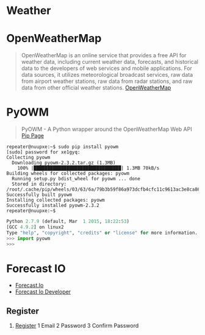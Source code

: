 # Weather

# OpenWeatherMap

> OpenWeatherMap is an online service that provides a free API for weather data, including current weather data, forecasts, and historical data to the developers of web services and mobile applications. For data sources, it utilizes meteorological broadcast services, raw data from airport weather stations, raw data from radar stations, and raw data from other official weather stations. [OpenWeatherMap](http://openweathermap.org/current)

# PyOWM

> PyOWM - A Python wrapper around the OpenWeatherMap Web API [Pip Page](https://github.com/csparpa/pyowm)

```
repeater@nuupxe:~$ sudo pip install pyowm
[sudo] password for xe1gyq: 
Collecting pyowm
  Downloading pyowm-2.3.2.tar.gz (1.3MB)
    100% |████████████████████████████████| 1.3MB 70kB/s 
Building wheels for collected packages: pyowm
  Running setup.py bdist_wheel for pyowm ... done
  Stored in directory: /root/.cache/pip/wheels/03/63/6a/79b3b59f86a973dcfb4cfc11c9613ac3e8ca866a5b4d073aa9
Successfully built pyowm
Installing collected packages: pyowm
Successfully installed pyowm-2.3.2
repeater@nuupxe:~$ 
```

```python
Python 2.7.9 (default, Mar  1 2015, 18:22:53) 
[GCC 4.9.2] on linux2
Type "help", "copyright", "credits" or "license" for more information.
>>> import pyowm
>>> 

```

# Forecast IO

- [Forecast.Io](https://github.com/ZeevG/python-forecast.io)
- [Forecast Io Developer](https://developer.forecast.io/)

## Register

1. [Register](https://developer.forecast.io/register)
   1 Email
   2 Password
   3 Confirm Password

